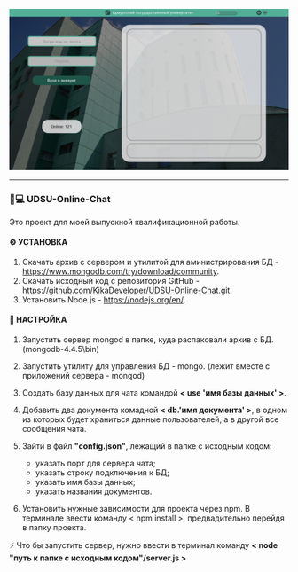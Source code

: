 
![DesignPreview](OnlineChat.jpg)

---


### 🤜💻 UDSU-Online-Chat

Это проект для моей выпускной квалификационной работы.

#### ⚙️ УСТАНОВКА
1. Скачать архив с сервером и утилитой для аминистрирования БД - https://www.mongodb.com/try/download/community.
2. Скачать исходный код с репозитория GitHub - https://github.com/KikaDeveloper/UDSU-Online-Chat.git.
3. Установить Node.js - https://nodejs.org/en/.

#### 🚀 НАСТРОЙКА
1. Запустить сервер mongod в папке, куда распаковали архив с БД. (mongodb-4.4.5\bin)

2. Запустить утилиту для управления БД - mongo. (лежит вместе с приложений сервера - mongod)

3. Создать базу данных для чата командой **< use 'имя базы данных' >**.

4. Добавить два документа комадной **< db.'имя документа' >**, в одном из которых будет храниться данные пользователей, а в другой все сообщения чата.

5. Зайти в файл **"config.json"**, лежащий в папке с исходным кодом:
   - указать порт для сервера чата;
   - указать строку подключения к БД;
   - указать имя базы данных;
   - указать названия документов.
   
6. Установить нужные зависимости для проекта через npm.
   В терминале ввести команду < npm install >, предвадительно перейдя в папку проекта.

⚡ Что бы запустить сервер, нужно ввести в терминал команду **< node "путь к папке с исходным кодом"/server.js >**
